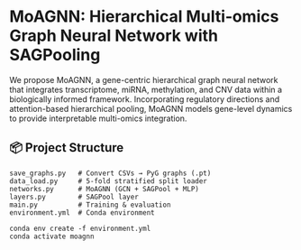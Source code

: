 # MoAGNN: Hierarchical Multi‑omics Graph Neural Network with SAGPooling
We propose MoAGNN, a gene-centric hierarchical graph neural network that integrates transcriptome, miRNA, methylation, and CNV data within a biologically informed framework. Incorporating regulatory directions and attention-based hierarchical pooling, MoAGNN models gene-level dynamics to provide interpretable multi-omics integration.

## 📦 Project Structure
```
save_graphs.py   # Convert CSVs → PyG graphs (.pt)
data_load.py     # 5-fold stratified split loader
networks.py      # MoAGNN (GCN + SAGPool + MLP)
layers.py        # SAGPool layer
main.py          # Training & evaluation
environment.yml  # Conda environment
```

```
conda env create -f environment.yml
conda activate moagnn
```

